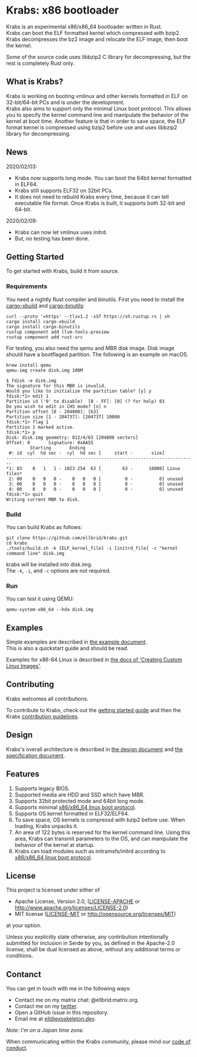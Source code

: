 # Krabs: x86 bootloader
Krabs is an experimental x86/x86_64 bootloader written in Rust.  
Krabs can boot the ELF formatted kernel which compressed with bzip2. Krabs
decompresses the bz2 image and relocate the ELF image, then boot the kernel.

Some of the source code uses libbzip2 C library for decompressing, but the rest
is completely Rust only.

## What is Krabs?
Krabs is working on booting vmlinux and other kernels formatted in ELF on
32-bit/64-bit PCs and is under the development.  
Krabs also aims to support only the minimal Linux boot protocol. This allows you
to specify the kernel command line and manipulate the behavior of the kernel at
boot time.
Another feature is that in order to save space, the ELF format kernel is
compressed using bzip2 before use and uses libbzip2 library for decompressing.  

## News
2020/02/03:
* Krabs now supports long mode. You can boot the 64bit kernel formatted in
ELF64. 
* Krabs still supports ELF32 on 32bit PCs. 
* It does not need to rebuild Krabs every time, because it can tell executable
file format. Once Krabs is built, it supports both 32-bit and 64-bit.

2020/02/09:
* Krabs can now let vmlinux uses initrd.
* But, no testing has been done.

## Getting Started
To get started with Krabs, build it from source.

### Requirements
You need a nightly Rust compiler and binutils. First you need to install the
[cargo-xbuild](https://github.com/rust-osdev/cargo-xbuild) and
[cargo-binutils](https://github.com/rust-embedded/cargo-binutils):

```shell
curl --proto '=https' --tlsv1.2 -sSf https://sh.rustup.rs | sh
cargo install cargo-xbuild 
cargo install cargo-binutils
rustup component add llvm-tools-preview
rustup component add rust-src
```

For testing, you also need the qemu and MBR disk image. Disk image should have a
bootflaged partition.
The following is an example on macOS.

```shell
brew install qemu
qemu-img create disk.img 100M
```

```shell
$ fdisk -e disk.img
The signature for this MBR is invalid.
Would you like to initialize the partition table? [y] y
fdisk:*1> edit 1   
Partition id ('0' to disable)  [0 - FF]: [0] (? for help) 83
Do you wish to edit in CHS mode? [n] n
Partition offset [0 - 204800]: [63] 
Partition size [1 - 204737]: [204737] 10000
fdisk:*1> flag 1
Partition 1 marked active.
fdisk:*1> p
Disk: disk.img geometry: 812/4/63 [204800 sectors]
Offset: 0       Signature: 0xAA55
         Starting       Ending
 #: id  cyl  hd sec -  cyl  hd sec [     start -       size]
------------------------------------------------------------------------
*1: 83    0   1   1 - 1023 254  63 [        63 -      10000] Linux files*
 2: 00    0   0   0 -    0   0   0 [         0 -          0] unused      
 3: 00    0   0   0 -    0   0   0 [         0 -          0] unused      
 4: 00    0   0   0 -    0   0   0 [         0 -          0] unused      
fdisk:*1> quit
Writing current MBR to disk.
```

### Build
You can build Krabs as follows:

```shell
git clone https://github.com/ellbrid/krabs.git
cd krabs
./tools/build.sh -k [ELF_kernel_file] -i [initrd_file] -c "kernel command line" disk.img
```

krabs will be installed into disk.img.   
The `-k`, `-i`, and `-c` options are not required.

### Run
You can test it using QEMU:  

```shell
qemu-system-x86_64 --hda disk.img
```

## Examples 
Simple examples are described in [the example document](docs/example.md).  
This is also a quickstart guide and should be read.

Examples for x86-64 Linux is described in
[the docs of 'Creating Custom Linux Images'](docs/linux-image-setup-64.md).

## Contributing
Krabs welcomes all contributions.

To contribute to Krabs, check out the [getting started guide](#getting-started)
and then the Krabs [contribution guidelines](CONTRIBUTING.md).

## Design
Krabs's overall architecture is described in
[the design document](docs/design.md) and
[the specification document](docs/specification.md).

## Features
1. Supports legacy BIOS.
2. Supported media are HDD and SSD which have MBR.
3. Supports 32bit protected mode and 64bit long mode. 
4. Supports minimal
[x86/x86_64 linux boot protocol](https://www.kernel.org/doc/html/latest/x86/boot.html).
5. Supports OS kernel formatted in ELF32/ELF64.
6. To save space, OS kernels is compressd with bzip2 before use. When loading, Krabs
unpacks it.
7. An area of ​​122 bytes is reserved for the kernel command line.
Using this area, Krabs can transmit parameters to the OS, and can manipulate the
behavior of the kernel at startup.
8. Krabs can load modules such as initramsfs/initrd according to 
[x86/x86_64 linux boot protocol](https://www.kernel.org/doc/html/latest/x86/boot.html).

## License
This project is licensed under either of

* Apache License, Version 2.0, ([LICENSE-APACHE](LICENSE-APACHE) or
   http://www.apache.org/licenses/LICENSE-2.0)
* MIT license ([LICENSE-MIT](LICENSE-MIT) or
   http://opensource.org/licenses/MIT)

at your option.

Unless you explicitly state otherwise, any contribution intentionally submitted
for inclusion in Serde by you, as defined in the Apache-2.0 license, shall be
dual licensed as above, without any additional terms or conditions.

## Contanct
You can get in touch with me in the following ways:

* Contact me on my matrix chat: @ellbrid:matrix.org. 
* Contact me on my [twitter](https://twitter.com/ellbrid).
* Open a GitHub issue in this repository.
* Email me at [ell@exoskeleton.dev](mailto:ell@exoskeleton.dev).

_Note: I'm on a Japan time zone._  

When communicating within the Krabs community, please mind our
[code of conduct](CODE_OF_CONDUCT.md).